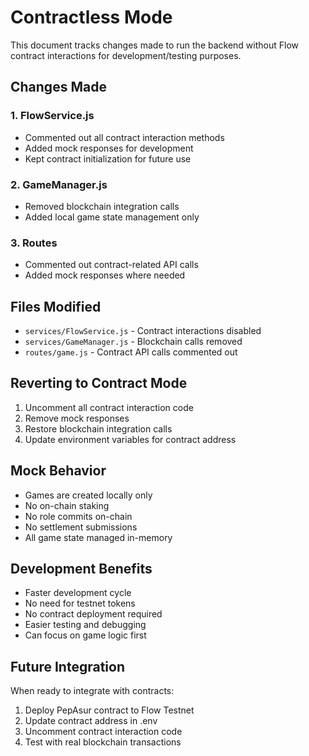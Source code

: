 # Contractless Mode

This document tracks changes made to run the backend without Flow contract interactions for development/testing purposes.

## Changes Made

### 1. FlowService.js
- Commented out all contract interaction methods
- Added mock responses for development
- Kept contract initialization for future use

### 2. GameManager.js
- Removed blockchain integration calls
- Added local game state management only

### 3. Routes
- Commented out contract-related API calls
- Added mock responses where needed

## Files Modified

- `services/FlowService.js` - Contract interactions disabled
- `services/GameManager.js` - Blockchain calls removed
- `routes/game.js` - Contract API calls commented out

## Reverting to Contract Mode

1. Uncomment all contract interaction code
2. Remove mock responses
3. Restore blockchain integration calls
4. Update environment variables for contract address

## Mock Behavior

- Games are created locally only
- No on-chain staking
- No role commits on-chain
- No settlement submissions
- All game state managed in-memory

## Development Benefits

- Faster development cycle
- No need for testnet tokens
- No contract deployment required
- Easier testing and debugging
- Can focus on game logic first

## Future Integration

When ready to integrate with contracts:
1. Deploy PepAsur contract to Flow Testnet
2. Update contract address in .env
3. Uncomment contract interaction code
4. Test with real blockchain transactions
